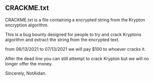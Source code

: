 ## CRACKME.txt

CRACKME.txt is a file containing a encrypted string from the Krypton encryption algorithm.

This is a bug bounty designed for people to try and crack Kryptons algorithm and extract the string from the encrypted text.

from 06/13/2021 to 07/13/2021 we will pay $100 to whoever cracks it.

After the dead line you can still attempt to crack Krypton but we will no longer offer the money.

Sincerely, NotAidan.

